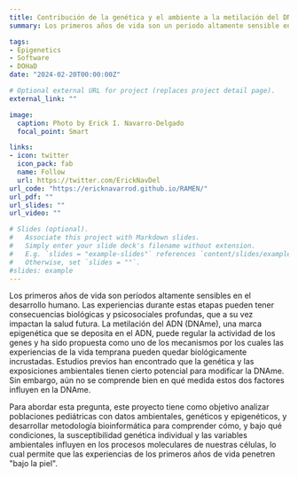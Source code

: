 ```yaml
---
title: Contribución de la genética y el ambiente a la metilación del DNA en vida temprana.
summary: Los primeros años de vida son un periodo altamente sensible en el desarrollo humano. La metilación del DNA, una marca epigenética que se deposita en el DNA, ha sido propuesta como uno de los mecanismos por los cuales las experiencies de vida temprana alteran la biología de las personas. El objetivo de este proyecto es modelar la variabilidad de la metilación del DNA y cómo es que la variación genética y exposición ambiental contributen a esta.

tags: 
- Epigenetics
- Software
- DOHaD
date: "2024-02-20T00:00:00Z"

# Optional external URL for project (replaces project detail page).
external_link: ""

image:
  caption: Photo by Erick I. Navarro-Delgado
  focal_point: Smart

links:
- icon: twitter
  icon_pack: fab
  name: Follow
  url: https://twitter.com/ErickNavDel
url_code: "https://ericknavarrod.github.io/RAMEN/"
url_pdf: ""
url_slides: ""
url_video: ""

# Slides (optional).
#   Associate this project with Markdown slides.
#   Simply enter your slide deck's filename without extension.
#   E.g. `slides = "example-slides"` references `content/slides/example-slides.md`.
#   Otherwise, set `slides = ""`.
#slides: example
---
```


Los primeros años de vida son períodos altamente sensibles en el desarrollo humano. Las experiencias durante estas etapas pueden tener consecuencias biológicas y psicosociales profundas, que a su vez impactan la salud futura. La metilación del ADN (DNAme), una marca epigenética que se deposita en el ADN, puede regular la actividad de los genes y ha sido propuesta como uno de los mecanismos por los cuales las experiencias de la vida temprana pueden quedar biológicamente incrustadas. Estudios previos han encontrado que la genética y las exposiciones ambientales tienen cierto potencial para modificar la DNAme. Sin embargo, aún no se comprende bien en qué medida estos dos factores influyen en la DNAme. 

Para abordar esta pregunta, este proyecto tiene como objetivo analizar poblaciones pediátricas con datos ambientales, genéticos y epigenéticos, y desarrollar metodología bioinformática para comprender cómo, y bajo qué condiciones, la susceptibilidad genética individual y las variables ambientales influyen en los procesos moleculares de nuestras células, lo cual permite que las experiencias de los primeros años de vida penetren "bajo la piel".